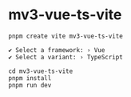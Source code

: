 # mv3-vue-ts-vite

```shell
pnpm create vite mv3-vue-ts-vite

✔ Select a framework: › Vue
✔ Select a variant: › TypeScript

cd mv3-vue-ts-vite
pnpm install
pnpm run dev
```
